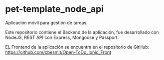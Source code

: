 # pet-template_node_api

Aplicación móvil para gestión de tareas.

Este repositorio contiene el Backend de la aplicación, fue desarrollado con NodeJS, REST API con Express, Mongoose y Passport.

EL Frontend de la aplicación se encuentra en el repositorio de GitHub: https://github.com/cbesmit/Open-ToDo_Ionic_Front


